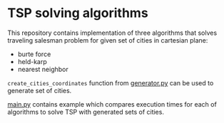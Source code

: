 # TSP solving algorithms

This repository contains implementation of three algorithms that solves traveling salesman problem for given set of cities in cartesian plane: 

- burte force
- held-karp 
- nearest neighbor

`create_cities_coordinates` function from [generator.py](https://github.com/jangoral112/TSP-solving-algorithms/blob/main/generator.py) can be used to generate set of cities.

[main.py](https://github.com/jangoral112/TSP-solving-algorithms/blob/main/main.py) contains example which compares execution times for each of algorithms to solve TSP with generated sets of cities.
